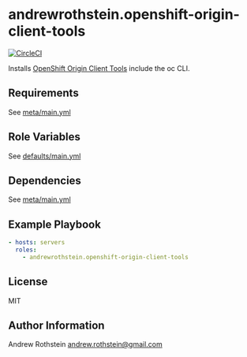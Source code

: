andrewrothstein.openshift-origin-client-tools
=========
[![CircleCI](https://circleci.com/gh/andrewrothstein/ansible-openshift-origin-client-tools.svg?style=svg)](https://circleci.com/gh/andrewrothstein/ansible-openshift-origin-client-tools)

Installs [OpenShift Origin Client Tools](https://github.com/openshift/origin) include the oc CLI.

Requirements
------------

See [meta/main.yml](meta/main.yml)

Role Variables
--------------

See [defaults/main.yml](defaults/main.yml)

Dependencies
------------

See [meta/main.yml](meta/main.yml)

Example Playbook
----------------

```yml
- hosts: servers
  roles:
    - andrewrothstein.openshift-origin-client-tools
```

License
-------

MIT

Author Information
------------------

Andrew Rothstein <andrew.rothstein@gmail.com>
